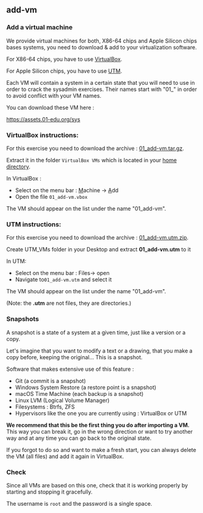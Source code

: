 ## add-vm

### Add a virtual machine

We provide virtual machines for both, X86-64 chips and Apple Silicon chips bases systems, you need to download & add to your virtualization software.

For X86-64 chips, you have to use [VirtualBox](https://www.virtualbox.org/wiki/Downloads).

For Apple Silicon chips, you have to use [UTM](https://mac.getutm.app/).

Each VM will contain a system in a certain state that you will need to use in order to crack the sysadmin exercises. Their names start with "01_" in order to avoid conflict with your VM names.

You can download these VM here :

https://assets.01-edu.org/sys

### VirtualBox instructions:

For this exercise you need to download the archive : [01_add-vm.tar.gz](https://assets.01-edu.org/sys/01_add-vm.tar.gz).

Extract it in the folder `VirtualBox VMs` which is located in your [home directory](https://en.wikipedia.org/wiki/Home_directory).

In VirtualBox :

- Select on the menu bar : <u>M</u>achine → <u>A</u>dd
- Open the file `01_add-vm.vbox`

The VM should appear on the list under the name "01_add-vm".

### UTM instructions:

For this exercise you need to download the archive : [01_add-vm.utm.zip](https://assets.01-edu.org/sys/01_add_vm.utm.zip).

Create UTM_VMs folder in your Desktop and extract **01_add-vm.utm** to it

In UTM:

- Select on the menu bar : Files→ open
- Navigate to`01_add-vm.utm` and select it

The VM should appear on the list under the name "01_add-vm".

(Note: the **.utm** are not files, they are directories.)

### Snapshots

A snapshot is a state of a system at a given time, just like a version or a copy.

Let's imagine that you want to modify a text or a drawing, that you make a copy before, keeping the original... This is a snapshot.

Software that makes extensive use of this feature :

- Git (a commit is a snapshot)
- Windows System Restore (a restore point is a snapshot)
- macOS Time Machine (each backup is a snapshot)
- Linux LVM (Logical Volume Manager)
- Filesystems : Btrfs, ZFS
- Hypervisors like the one you are currently using : VirtualBox or UTM

**We recommend that this be the first thing you do after importing a VM.**
This way you can break it, go in the wrong direction or want to try another way and at any time you can go back to the original state.

If you forgot to do so and want to make a fresh start, you can always delete the VM (all files) and add it again in VirtualBox.

### Check

Since all VMs are based on this one, check that it is working properly by starting and stopping it gracefully.

The username is `root` and the password is a single space.
